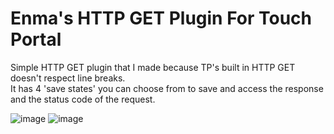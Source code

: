 # Enma's HTTP GET Plugin For Touch Portal
Simple HTTP GET plugin that I made because TP's built in HTTP GET doesn't respect line breaks.<br>
It has 4 'save states' you can choose from to save and access the response and the status code of the request.


![image](https://github.com/EnmaDarei/tp_http_get_plugin/assets/14081432/91497c0c-f4e3-4ba4-a517-7892cb804e10)
![image](https://github.com/EnmaDarei/tp_http_get_plugin/assets/14081432/f3e738b9-8ebd-40b6-a609-1d0bc1b3f3ae)




